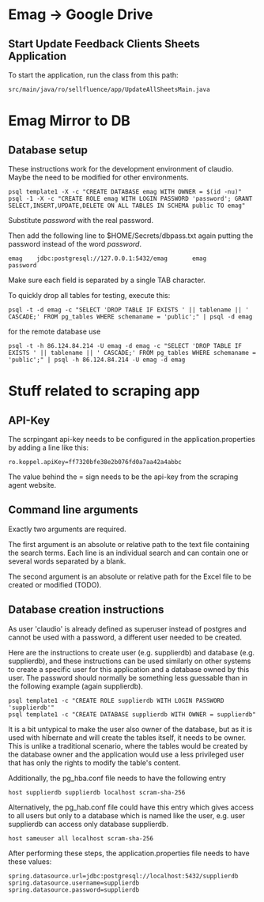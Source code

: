 Emag -> Google Drive
=

Start Update Feedback Clients Sheets Application
-

To start the application, run the class from this path:
```
src/main/java/ro/sellfluence/app/UpdateAllSheetsMain.java
```

Emag Mirror to DB
=

Database setup
-
These instructions work for the development environment of claudio. Maybe the need to be modified for other environments.

```
psql template1 -X -c "CREATE DATABASE emag WITH OWNER = $(id -nu)"
psql -1 -X -c "CREATE ROLE emag WITH LOGIN PASSWORD 'password'; GRANT SELECT,INSERT,UPDATE,DELETE ON ALL TABLES IN SCHEMA public TO emag"
```

Substitute *password* with the real password.

Then add the following line to $HOME/Secrets/dbpass.txt again putting the password instead of the word *password*.

```
emag    jdbc:postgresql://127.0.0.1:5432/emag       emag        password
```

Make sure each field is separated by a single TAB character.

To quickly drop all tables for testing, execute this:

```
psql -t -d emag -c "SELECT 'DROP TABLE IF EXISTS ' || tablename || ' CASCADE;' FROM pg_tables WHERE schemaname = 'public';" | psql -d emag
```
for the remote database use

```
psql -t -h 86.124.84.214 -U emag -d emag -c "SELECT 'DROP TABLE IF EXISTS ' || tablename || ' CASCADE;' FROM pg_tables WHERE schemaname = 'public';" | psql -h 86.124.84.214 -U emag -d emag
```

Stuff related to scraping app
=

API-Key
-

The scrpingant api-key needs to be configured in the application.properties by
adding a line like this:

```
ro.koppel.apiKey=ff7320bfe38e2b076fd0a7aa42a4abbc
```
The value behind the = sign needs to be the api-key from the scraping agent website.

Command line arguments
-
Exactly two arguments are required.

The first argument is an absolute or relative
path to the text file containing the search terms. Each line is an individual search
and can contain one or several words separated by a blank.

The second argument is an absolute or relative path for the Excel file to be created
or modified (TODO).

Database creation instructions
-

As user 'claudio' is already defined as superuser instead of postgres
and cannot be used with a password, a different user needed to be created.

Here are the instructions to create user (e.g. supplierdb) and database (e.g. supplierdb), and these instructions can
be used similarly on other systems to create a specific user for this application
and a database owned by this user. The password should normally be something less
guessable than in the following example (again supplierdb).

```shell
psql template1 -c "CREATE ROLE supplierdb WITH LOGIN PASSWORD 'supplierdb'" 
psql template1 -c "CREATE DATABASE supplierdb WITH OWNER = supplierdb" 
```

It is a bit untypical to make the user also owner of the database, but as it 
is used with hibernate and will create the tables itself, it needs to be owner.
This is unlike a traditional scenario, where the tables would be created
by the database owner and the application would use a less privileged user
that has only the rights to modify the table's content.

Additionally, the pg_hba.conf file needs to have the following entry

```
host supplierdb supplierdb localhost scram-sha-256
```
Alternatively, the pg_hab.conf file could have this entry which gives access
to all users but only to a database which is named like the user, e.g. user
supplierdb can access only database supplierdb.

```
host sameuser all localhost scram-sha-256
```

After performing these steps, the application.properties file needs to have these
values:
```properties
spring.datasource.url=jdbc:postgresql://localhost:5432/supplierdb
spring.datasource.username=supplierdb
spring.datasource.password=supplierdb
```

